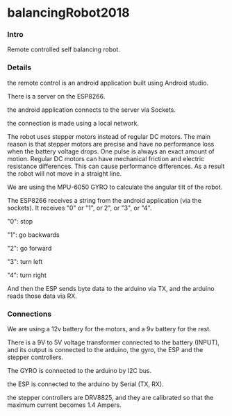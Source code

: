 # balancingRobot2018

### Intro
Remote controlled self balancing robot.


### Details

the remote control is an android application built using Android studio.

There is a server on the ESP8266.

the android application connects to the server via Sockets.

the connection is made using a local network.

The robot uses stepper motors instead of regular DC motors. The main reason is that stepper motors are precise and have no performance loss when the battery voltage drops. One pulse is always an exact amount of motion. Regular DC motors can have mechanical friction and electric resistance differences. This can cause performance differences. As a result the robot will not move in a straight line.

We are using the MPU-6050 GYRO to calculate the angular tilt of the robot.

The ESP8266 receives a string from the android application (via the sockets). It receives "0" or "1", or 2", or "3", or "4".

"0": stop

"1": go backwards

"2": go forward

"3": turn left

"4": turn right

And then the ESP sends byte data to the arduino via TX, and the arduino reads those data via RX.

### Connections
We are using a 12v battery for the motors, and a 9v battery for the rest.

There is a 9V to 5V voltage transformer connected to the battery (INPUT), and its output is connected to the arduino, the gyro, the ESP and the stepper controllers.

The GYRO is connected to the arduino by I2C bus.

the ESP is connected to the arduino by Serial (TX, RX).

the stepper controllers are DRV8825, and they are calibrated so that the maximum current becomes 1.4 Ampers.
